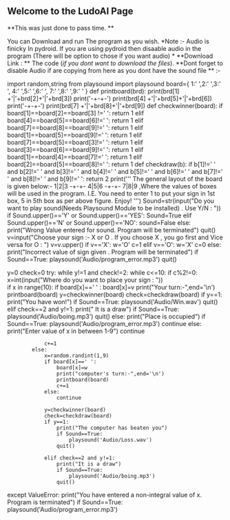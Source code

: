 ## Welcome to the LudoAI Page

**This was just done to pass time. **

You can Download and run The program as you wish.
*Note :- Audio is finicky In pydroid. If you are using pydroid then disaable audio in the program
(There will be option to chose if you want audio)
*
**Download Link : ** 
The code (*if you dont want to download the files*). **Dont forget to disable Audio if are copying from here as you dont have the sound file ** :- 


import random,string
from playsound import playsound
board={
        1:' ',2:' ',3:' ',
        4:' ',5:' ',6:' ',
        7:' ',8:' ',9:' '
        }
def printboard(brd):
    print(brd[1] +'|'+brd[2]+'|'+brd[3])
    print('-+-+-')
    print(brd[4] +'|'+brd[5]+'|'+brd[6])
    print('-+-+-')
    print(brd[7] +'|'+brd[8]+'|'+brd[9])
def checkwinner(board):
    if board[1]==board[2]==board[3] !=' ':
        return 1
    elif board[4]==board[5]==board[6]!=' ':
        return 1
    elif board[7]==board[8]==board[9]!=' ':
        return 1
    elif board[1]==board[5]==board[9]!=' ':
        return 1
    elif board[7]==board[5]==board[3]!=' ':
        return 1
    elif board[3]==board[6]==board[9]!=' ':
        return 1
    elif board[1]==board[4]==board[7]!=' ':
        return 1
    elif board[2]==board[5]==board[8]!=' ':
        return 1
def checkdraw(b):
   if b[1]!=' '  and b[2]!=' ' and b[3]!=' ' and b[4]!=' ' and b[5]!=' ' and b[6]!=' ' and b[7]!=' ' and b[8]!=' ' and b[9]!=' ':
       return 2
print('''
The general layout of the board is given below:-
1|2|3
-+-+-
4|5|6
-+-+-
7|8|9
,Where the values of boxes will be used in the program.
I.E. You need to enter 1 to put your sign in 1st box, 5 in 5th box as per above figure. Enjoy!
''')
Sound=str(input("Do you want to play sound(Needs Playsound Module to be installed) . Use Y/N : "))
if Sound.upper()=='Y' or Sound.upper()=='YES':
    Sound=True
elif Sound.upper()=='N' or Sound.upper()=='NO':
    sound=False
else:
    print("Wrong Value entered for sound. Program will be terminated")
    quit()
v=input("Choose your sign :- X or O . If you choose X , you go first and Vice versa for O : ")
v=v.upper()
if v=='X':
    w='O'
    c=1
elif v=='O':
    w='X'
    c=0
else:
    print("Incorrect value of sign given . Program will be terminated")
    if Sound==True:
        playsound('Audio/program_error.mp3')
    quit()

y=0
check=0
try:
    while y!=1 and check!=2:
        while c<=10:
            if c%2!=0:
                x=int(input("Where do you want to place your sign : "))     
                if x in range(10):
                    if board[x]==' ' :
                        board[x]=v
                        print("Your turn:-",end='\n')
                        printboard(board)
                        y=checkwinner(board)
                        check=checkdraw(board)
                        if y==1:
                            print("You have won!")
                            if Sound==True:
                                playsound('Audio/Win.wav')
                            quit()
                        elif check==2 and y!=1:
                            print(" It is a draw")
                            if Sound==True:
                                playsound('Audio/boing.mp3')
                            quit()
                    else:
                        print("Place is occupied")
                        if Sound==True:
                            playsound('Audio/program_error.mp3')
                        continue
                else:
                    print("Enter value of x in between 1-9")
                    continue
                    
                c+=1
            else:
                x=random.randint(1,9)
                if board[x]==' ':
                    board[x]=w
                    print("computer's turn:-",end='\n')
                    printboard(board)
                    c+=1          
                else:
                    continue
                               
                y=checkwinner(board)
                check=checkdraw(board)
                if y==1:
                    print("The computer has beaten you")
                    if Sound==True:
                        playsound('Audio/Loss.wav')
                    quit()
                
                elif check==2 and y!=1:
                    print("It is a draw")
                    if Sound==True:
                        playsound('Audio/boing.mp3')
                    quit()
                
except ValueError:
    print("You have entered a non-integral value of x. Program is terminated")
    if Sound==True:
        playsound('Audio/program_error.mp3')


